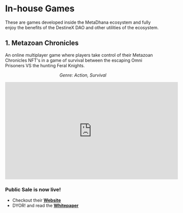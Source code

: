 # **In-house Games**

These are games developed inside the MetaDhana ecosystem and fully enjoy the benefits of the DestineX DAO and other utilities of the ecosystem.

## **1. Metazoan Chronicles**

An online multiplayer game where players take control of their Metazoan Chronicles NFT's in a game of survival between the escaping Omni Prisoners VS the hunting Feral Knights.

<center>

_Genre: Action, Survival_

<iframe width="560" height="315" src="https://www.youtube.com/embed/FA8zatBjRes" title="YouTube video player" frameborder="0" allow="accelerometer; autoplay; clipboard-write; encrypted-media; gyroscope; picture-in-picture" allowfullscreen></iframe>

</center>

### **Public Sale is now live!**

- Checkout their <b><a href="https://www.metazoan.io/" target="_blank">Website</a></b>
- DYOR! and read the <b><a href="https://whitepaper.metazoan.io/" target="_blank">Whitepaper</a></b>
